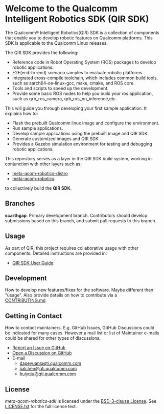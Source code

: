 # Welcome to the Qualcomm Intelligent Robotics SDK (QIR SDK)

The Qualcomm® Intelligent Robotics(QIR) SDK is a collection of components that enable you to develop robotic features on Qualcomm platforms. This SDK is applicable to the Qualcomm Linux releases.

The QIR SDK provides the following:
- Reference code in Robot Operating System (ROS) packages to develop robotic applications.
- E2E(end-to-end) scenario samples to evaluate robotic platforms.
- Integrated cross-compile toolchain, which includes common build tools, such as aarch64-oe-linux-gcc, make, cmake, and ROS core.
- Tools and scripts to speed up the development.
- Provide some basic ROS nodes to help you build your ros application, such as qrb_ros_camera, qrb_ros_nn_inference,etc.

This will guide you through developing your first sample application. It explains how to:
- Flash the prebuilt Qualcomm linux image and configure the environment.
- Run sample applications.
- Develop sample applications using the prebuilt image and QIR SDK.
- Generate customized images and QIR SDK.
- Provides a Gazebo simulation environment for testing and debugging robotic applications.

This repository serves as a ​​layer in the QIR SDK build system​​, working in conjunction with other layers such as:
- [meta-qcom-robotics-distro](https://github.com/qualcomm-linux/meta-qcom-robotics-distro.git) 
- [meta-qcom-robotics](https://github.com/qualcomm-linux/meta-qcom-robotics.git) 

to collectively build the **QIR SDK**.

## Branches

**scarthgap**: Primary development branch. Contributors should develop submissions based on this branch, and submit pull requests to this branch.

## Usage

As part of QIR, this project requires ​​collaborative usage with other components​​. Detailed instructions are provided in:
- [QIR SDK User Guide](https://docs.qualcomm.com/bundle/publicresource/topics/80-70020-265?vproduct=1601111740013072&facet=Qualcomm%20Intelligent%20Robotics%20SDK&latest=true)

## Development

How to develop new features/fixes for the software. Maybe different than "usage". Also provide details on how to contribute via a [CONTRIBUTING.md](CONTRIBUTING.md).

## Getting in Contact

How to contact maintainers. E.g. GitHub Issues, GitHub Discussions could be indicated for many cases. However a mail list or list of Maintainer e-mails could be shared for other types of discussions. 

* [Report an Issue on GitHub](../../issues)
* [Open a Discussion on GitHub](../../discussions)
* E-mail
  * dapeyuan@qti.qualcomm.com
  * jialchen@qti.qualcomm.com
  * huiyqiu@qti.qualcomm.com


## License

*meta-qcom-robotics-sdk* is licensed under the [BSD-3-clause License](https://spdx.org/licenses/BSD-3-Clause.html). See [LICENSE.txt](LICENSE.txt) for the full license text.
